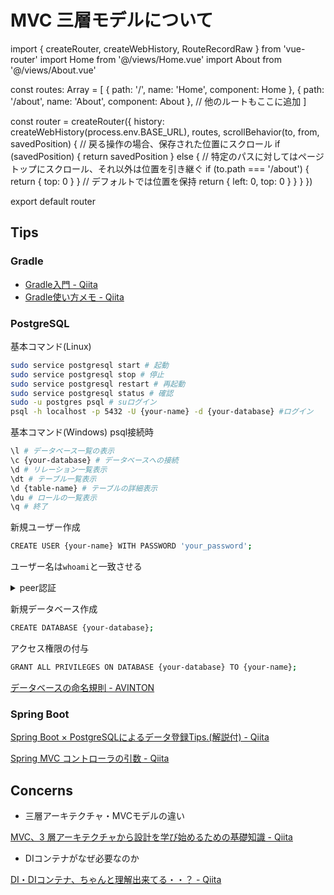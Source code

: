 # MVC 三層モデルについて

import { createRouter, createWebHistory, RouteRecordRaw } from 'vue-router'
import Home from '@/views/Home.vue'
import About from '@/views/About.vue'

const routes: Array<RouteRecordRaw> = [
  {
    path: '/',
    name: 'Home',
    component: Home
  },
  {
    path: '/about',
    name: 'About',
    component: About
  },
  // 他のルートもここに追加
]

const router = createRouter({
  history: createWebHistory(process.env.BASE_URL),
  routes,
  scrollBehavior(to, from, savedPosition) {
    // 戻る操作の場合、保存された位置にスクロール
    if (savedPosition) {
      return savedPosition
    } else {
      // 特定のパスに対してはページトップにスクロール、それ以外は位置を引き継ぐ
      if (to.path === '/about') {
        return { top: 0 }
      }
      // デフォルトでは位置を保持
      return { left: 0, top: 0 }
    }
  }
})

export default router

## Tips

### Gradle
- [Gradle入門 - Qiita](https://qiita.com/vvakame/items/83366fbfa47562fafbf4)
- [Gradle使い方メモ - Qiita](https://qiita.com/opengl-8080/items/4c1aa85b4737bd362d9e)

### PostgreSQL

基本コマンド(Linux)
```bash
sudo service postgresql start # 起動
sudo service postgresql stop # 停止
sudo service postgresql restart # 再起動
sudo service postgresql status # 確認
sudo -u postgres psql # suログイン
psql -h localhost -p 5432 -U {your-name} -d {your-database} #ログイン
```

基本コマンド(Windows)
psql接続時
```bash
\l # データベース一覧の表示
\c {your-database} # データベースへの接続
\d # リレーション一覧表示
\dt # テーブル一覧表示
\d {table-name} # テーブルの詳細表示
\du # ロールの一覧表示
\q # 終了
```

新規ユーザー作成

```bash
CREATE USER {your-name} WITH PASSWORD 'your_password';
```

ユーザー名は`whoami`と一致させる
<details>
<summary>peer認証</summary>

: `psql: error: FATAL: Peer authentication failed for user "postgres"`
> ローカルからのアクセス時にpostgres（OS側）のユーザー名がpostgres（データベース側）のものと一致している場合のみ接続を許可する認証方法

1.pg_hba.confを見つける

```bash
sudo find / -name pg_hba.conf
```

2.以下の部分を編集

```text
# Database administrative login by Unix domain socket  
local   all             postgres                                <s>peer</s> md5
```
3.再起動

```bash
sudo /etc/init.d/postgresql restart
```
</details>

新規データベース作成
```bash
CREATE DATABASE {your-database};
```
アクセス権限の付与
```bash
GRANT ALL PRIVILEGES ON DATABASE {your-database} TO {your-name};
```

[データベースの命名規則 - AVINTON](https://avinton.com/academy/database-naming-conventions/)

### Spring Boot

[Spring Boot × PostgreSQLによるデータ登録Tips.(解説付) - Qiita](https://qiita.com/Keichan_15/items/b732bea7c9868c1e9f6c)

[Spring MVC コントローラの引数 - Qiita](https://qiita.com/MizoguchiKenji/items/2a041f3a3eb13274e55c)

## Concerns

- 三層アーキテクチャ・MVCモデルの違い

[MVC、3 層アーキテクチャから設計を学び始めるための基礎知識 - Qiita](https://qiita.com/os1ma/items/7a229585ebdd8b7d86c2)

- DIコンテナがなぜ必要なのか

[DI・DIコンテナ、ちゃんと理解出来てる・・？ - Qiita](https://qiita.com/ritukiii/items/de30b2d944109521298f)

